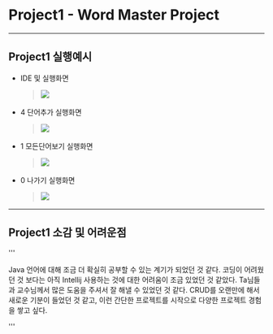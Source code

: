 # Project1 - Word Master Project
----------------
## Project1 실행예시
  + IDE 및 실행화면
    > <img src = "screenshot/IDE, 실행화면.png" width = "600">
    
  + 4 단어추가 실행화면
    > <img src = "screenshot/4 단어추가 실행예시.png" width = "600">
    
  + 1 모든단어보기 실행화면
    > <img src = "screenshot/1 모든 단어보기 실행예시.png" width = "600">
    
  + 0 나가기 실행화면
    > <img src = "screenshot/0 나가기 실행예시.png" width = "600">

----------------
## Project1 소감 및 어려운점
'''

Java 언어에 대해 조금 더 확실히 공부할 수 있는 계기가 되었던 것 같다.
코딩이 어려웠던 것 보다는 아직 Intellij 사용하는 것에 대한 어려움이 조금 있었던 것 같았다.
Ta님들과 교수님께서 많은 도움을 주셔서 잘 해낼 수 있었던 것 같다.
CRUD를 오랜만에 해서 새로운 기분이 들었던 것 같고, 이런 간단한 프로젝트를 시작으로 다양한 프로젝트 경험을 쌓고 싶다.

'''
